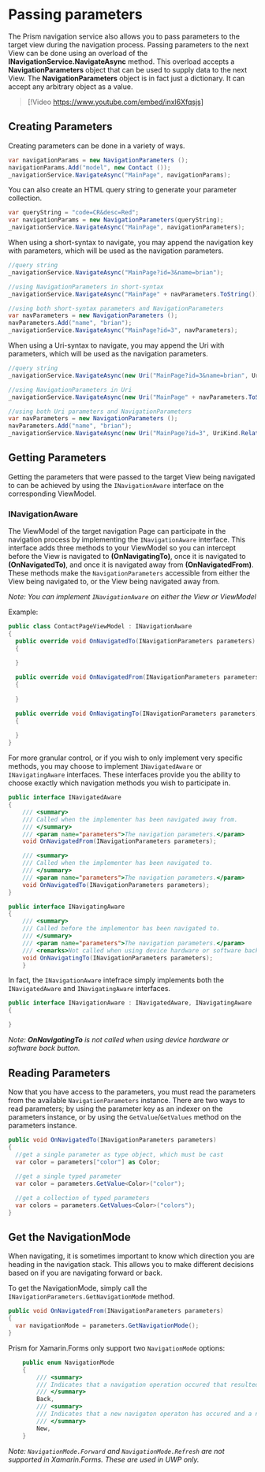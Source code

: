 # Passing parameters

The Prism navigation service also allows you to pass parameters to the target view during the navigation process.  Passing parameters to the next View can be done using an overload of the **INavigationService.NavigateAsync** method. This overload accepts a **NavigationParameters** object that can be used to supply data to the next View. The **NavigationParameters** object is in fact just a dictionary. It can accept any arbitrary object as a value.

> [!Video https://www.youtube.com/embed/inxl6Xfqsjs]

## Creating Parameters

Creating parameters can be done in a variety of ways.

```cs
var navigationParams = new NavigationParameters ();
navigationParams.Add("model", new Contact ());
_navigationService.NavigateAsync("MainPage", navigationParams);
```

You can also create an HTML query string to generate your parameter collection.

```cs
var queryString = "code=CR&desc=Red";
var navigationParams = new NavigationParameters(queryString);
_navigationService.NavigateAsync("MainPage", navigationParameters);
```

When using a short-syntax to navigate, you may append the navigation key with parameters, which will be used as the navigation parameters.

```cs
//query string
_navigationService.NavigateAsync("MainPage?id=3&name=brian");

//using NavigationParameters in short-syntax
_navigationService.NavigateAsync("MainPage" + navParameters.ToString());

//using both short-syntax parameters and NavigationParameters
var navParameters = new NavigationParameters ();
navParameters.Add("name", "brian");
_navigationService.NavigateAsync("MainPage?id=3", navParameters);
```

When using a Uri-syntax to navigate, you may append the Uri with parameters, which will be used as the navigation parameters.

```cs
//query string
_navigationService.NavigateAsync(new Uri("MainPage?id=3&name=brian", UriKind.Relative));

//using NavigationParameters in Uri
_navigationService.NavigateAsync(new Uri("MainPage" + navParameters.ToString(), UriKind.Relative));

//using both Uri parameters and NavigationParameters
var navParameters = new NavigationParameters ();
navParameters.Add("name", "brian");
_navigationService.NavigateAsync(new Uri("MainPage?id=3", UriKind.Relative), navParameters);
```

## Getting Parameters

Getting the parameters that were passed to the target View being navigated to can be achieved by using the `INavigationAware` interface on the corresponding ViewModel.

### INavigationAware

The ViewModel of the target navigation Page can participate in the navigation process by implementing the `INavigationAware` interface.  This interface adds three methods to your ViewModel so you can intercept before the View is navigated to **(OnNavigatingTo)**, once it is navigated to **(OnNavigatedTo)**, and once it is navigated away from **(OnNavigatedFrom)**.  These methods make the `NavigationParameters` accessible from either the View being navigated to, or the View being navigated away from.

_Note: You can implement `INavigationAware` on either the View or ViewModel_

Example:

```cs
public class ContactPageViewModel : INavigationAware
{  
  public override void OnNavigatedTo(INavigationParameters parameters)
  {

  }
  
  public override void OnNavigatedFrom(INavigationParameters parameters)
  {
  
  }

  public override void OnNavigatingTo(INavigationParameters parameters)
  {
  
  }
}
```

For more granular control, or if you wish to only implement very specific methods, you may choose to implement `INavigatedAware` or `INavigatingAware` interfaces.  These interfaces provide you the ability to choose exactly which navigation methods you wish to participate in.

```cs
public interface INavigatedAware
{
    /// <summary>
    /// Called when the implementer has been navigated away from.
    /// </summary>
    /// <param name="parameters">The navigation parameters.</param>
    void OnNavigatedFrom(INavigationParameters parameters);

    /// <summary>
    /// Called when the implementer has been navigated to.
    /// </summary>
    /// <param name="parameters">The navigation parameters.</param>
    void OnNavigatedTo(INavigationParameters parameters);
}
```

```cs
public interface INavigatingAware
{
    /// <summary>
    /// Called before the implementor has been navigated to.
    /// </summary>
    /// <param name="parameters">The navigation parameters.</param>
    /// <remarks>Not called when using device hardware or software back buttons</remarks>
    void OnNavigatingTo(INavigationParameters parameters);
    }
```

In fact, the `INavigationAware` intefrace simply implements both the `INavigatedAware` and `INavigatingAware` interfaces.

```cs
public interface INavigationAware : INavigatedAware, INavigatingAware
{

}
```

_Note: **OnNavigatingTo** is not called when using device hardware or software back button._

## Reading Parameters

Now that you have access to the parameters, you must read the parameters from the available `NavigationParameters` instance.  There are two ways to read parameters; by using the parameter key as an indexer on the parameters instance, or by using the `GetValue`/`GetValues` method on the parameters instance.

```cs
public void OnNavigatedTo(INavigationParameters parameters)
{
  //get a single parameter as type object, which must be cast
  var color = parameters["color"] as Color;
            
  //get a single typed parameter
  var color = parameters.GetValue<Color>("color");

  //get a collection of typed parameters
  var colors = parameters.GetValues<Color>("colors");
}
```

## Get the NavigationMode

When navigating, it is sometimes important to know which direction you are heading in the navigation stack.  This allows you to make different decisions based on if you are navigating forward or back.

To get the NavigationMode, simply call the `INavigationParameters.GetNavigationMode` method.

```cs
public void OnNavigatedFrom(INavigationParameters parameters)
{
  var navigationMode = parameters.GetNavigationMode();
}
```
Prism for Xamarin.Forms only support two `NavigationMode` options:

```cs
    public enum NavigationMode
    {
        /// <summary>
        /// Indicates that a navigation operation occured that resulted in navigating backwards in the navigation stack.
        /// </summary>
        Back,
        /// <summary>
        /// Indicates that a new navigaton operaton has occured and a new page has been added to the navigation stack.
        /// </summary>
        New,
    }
```

_Note: `NavigationMode.Forward` and `NavigationMode.Refresh` are not supported in Xamarin.Forms. These are used in UWP only._
